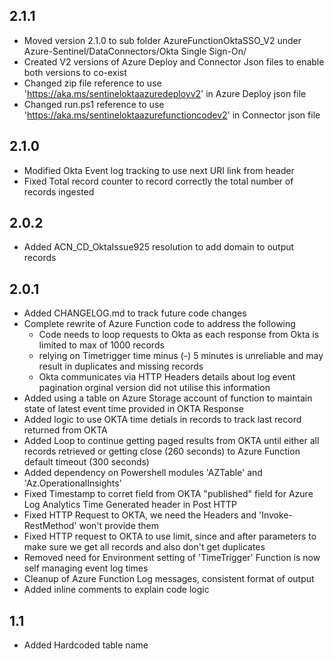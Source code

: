 ## 2.1.1
- Moved version 2.1.0 to sub folder AzureFunctionOktaSSO_V2 under Azure-Sentinel/DataConnectors/Okta Single Sign-On/
- Created V2 versions of Azure Deploy and Connector Json files to enable both versions to co-exist
- Changed zip file reference to use 'https://aka.ms/sentineloktaazuredeployv2' in Azure Deploy json file
- Changed run.ps1 reference to use 'https://aka.ms/sentineloktaazurefunctioncodev2' in Connector json file

## 2.1.0
- Modified Okta Event log tracking to use next URI link from header
- Fixed Total record counter to record correctly the total number of records ingested

## 2.0.2
- Added  ACN_CD_OktaIssue925 resolution to add domain to output records

## 2.0.1
- Added CHANGELOG.md to track future code changes
- Complete rewrite of Azure Function code to address the following
    - Code needs to loop requests to Okta as each response from Okta is limited to max of 1000 records
    - relying on Timetrigger time minus (-) 5 minutes is unreliable and may result in duplicates and missing records
    - Okta communicates via HTTP Headers details about log event pagination orginal version did not utilise this information
- Added using a table on Azure Storage account of function to maintain state of latest event time provided in OKTA Response
- Added logic to use OKTA time detials in records to track last record returned from OKTA
- Added Loop to continue getting paged results from OKTA until either all records retrieved or getting close (260 seconds) to Azure Function default timeout (300 seconds)
- Added dependency on Powershell modules 'AZTable' and 'Az.OperationalInsights'
- Fixed Timestamp to corret field from OKTA "published" field for Azure Log Analytics Time Generated header in Post HTTP
- Fixed HTTP Request to OKTA, we need the Headers and 'Invoke-RestMethod' won't provide them
- Fixed HTTP request to OKTA to use limit, since and after parameters to make sure we get all records and also don't get duplicates
- Removed need for Environment setting of 'TimeTrigger' Function is now self managing event log times
- Cleanup of Azure Function Log messages, consistent format of output
- Added inline comments to explain code logic

## 1.1
- Added Hardcoded table name
